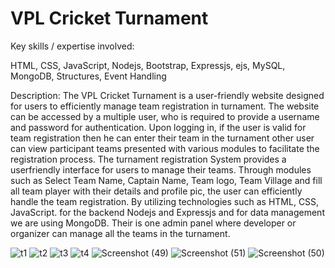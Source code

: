 # VPL Cricket Turnament
Key skills / expertise involved:

HTML, 
CSS, 
JavaScript, 
Nodejs, 
Bootstrap, 
Expressjs, 
ejs, 
MySQL, 
MongoDB, 
Structures, 
Event Handling

Description:
The VPL Cricket Turnament is a user-friendly website designed for users to efficiently manage team registration in turnament. The website can be accessed by a multiple user, who is required to provide a username and password for authentication. Upon logging in, if the user is valid for team registration then he can enter their team in the turnament other user can view participant teams presented with various modules to facilitate the registration process. The turnament registration System provides a userfriendly interface for users to manage their teams. Through modules such as Select Team Name, Captain Name, Team logo, Team Village and fill all team player with their details and profile pic, the user can efficiently handle the team registration. By utilizing technologies such as HTML, CSS, JavaScript. for the backend Nodejs and Expressjs and for data management we are using MongoDB. Their is one admin panel where developer or organizer can manage all the teams in the turnament.

![t1](https://github.com/dilipkumar189/Team_Registration/assets/127296438/97297729-1a18-4088-a44f-d55481f03562)
![t2](https://github.com/dilipkumar189/Team_Registration/assets/127296438/22b4c563-96ff-4871-8269-049c0c96807b)
![t3](https://github.com/dilipkumar189/Team_Registration/assets/127296438/d6265c47-f005-45b0-b9fb-ac49f1c57fd7)
![t4](https://github.com/dilipkumar189/Team_Registration/assets/127296438/32d37e58-dba6-412e-9c21-adcabde5e65d)
![Screenshot (49)](https://github.com/dilipkumar189/VPL-Cricket-Turnament/assets/127296438/2e58e2b1-83dc-4f46-bcc0-e4642bf6b1c6)
![Screenshot (51)](https://github.com/dilipkumar189/VPL-Cricket-Turnament/assets/127296438/9567938b-d305-477e-9ed7-d995d1bd00db)
![Screenshot (50)](https://github.com/dilipkumar189/VPL-Cricket-Turnament/assets/127296438/154b9096-57ee-4159-9921-72401e80c16b)







